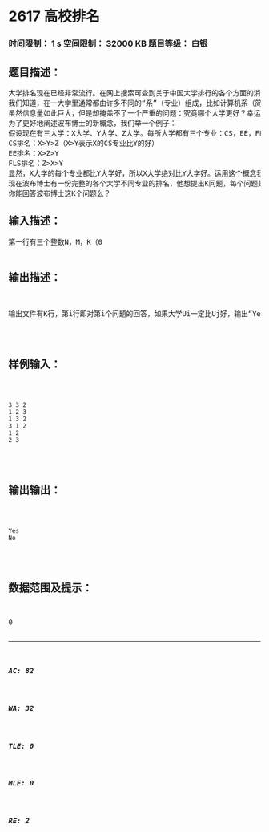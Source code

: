 # 2617 高校排名   
### 时间限制： 1 s     空间限制： 32000 KB     题目等级： 白银  
## 题目描述：  

<pre>
大学排名现在已经非常流行。在网上搜索可查到关于中国大学排行的各个方面的消息。
我们知道，在一大学里通常都由许多不同的“系”（专业）组成，比如计算机系（简称CS）；电子工程系（简称EE）；外语系（简称FLS），等等。在一个大学里，其某一专业也许国内排前几，但其他专业却默默无闻。因此，大多数大学排行榜都有不同专业的详细的排名。
虽然信息量如此巨大，但是却掩盖不了一个严重的问题：究竟哪个大学更好？幸运的是，波布博士提出了一个新概念“绝对更好”，使得这个难题能被部分解决。
为了更好地阐述波布博士的新概念，我们举一个例子：
假设现在有三大学：X大学、Y大学、Z大学。每所大学都有三个专业：CS，EE，FLS。而这三所大学三个专业国际公认的排名如下：
CS排名：X>Y>Z（X>Y表示X的CS专业比Y的好）
EE排名：X>Z>Y
FLS排名：Z>X>Y
显然，X大学的每个专业都比Y大学好，所以X大学绝对比Y大学好。运用这个概念我们就能比较出一些大学的优劣。
现在波布博士有一份完整的各个大学不同专业的排名，他想提出K问题，每个问题是比较两个大学Ui和Uj，看Ui是否一定比Uj好。
你能回答波布博士这K个问题么？
</pre>
  
  
## 输入描述：  

<pre>
第一行有三个整数N，M，K（0<N,M,K≤100），表示有N所大学和M项专业。
接下来的M行中，第i（1≤i≤m）行有N所大学的编号Uj（1≤j≤N,1≤Uj≤N），代表第i个专业N大学的排名（越在前的大学排名越前）。
接下来的K行中，第i（1≤i≤K）行有两所大学的编号Ui和Uj（1≤Ui<Uj≤N），即要比较大学Ui是否一定比大学Uj好。
</pre>
  
  
## 输出描述：  

<pre>
输出文件有K行，第i行即对第i个问题的回答，如果大学Ui一定比Uj好，输出“Yes”，否则输出“No” 。
</pre>
  
  
## 样例输入：  

<pre><code>
3 3 2
1 2 3
1 3 2
3 1 2
1 2
2 3
</code></pre>
  
  
## 输出输出：  

<pre><code>
Yes
No
</code></pre>
  
  
## 数据范围及提示：  

<pre>
0<N,M,K≤100
</pre>
  
  
***  

##### AC: 82  
##### WA: 32  
##### TLE: 0  
##### MLE: 0  
##### RE: 2  
